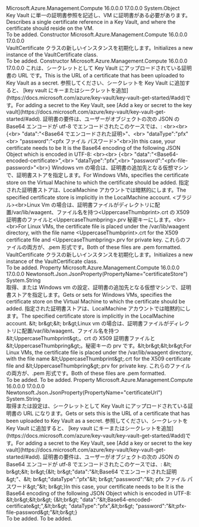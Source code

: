 <Type Name="VaultCertificate" FullName="Microsoft.Azure.Management.Compute.Models.VaultCertificate">
  <TypeSignature Language="C#" Value="public class VaultCertificate" />
  <TypeSignature Language="ILAsm" Value=".class public auto ansi beforefieldinit VaultCertificate extends System.Object" />
  <TypeSignature Language="DocId" Value="T:Microsoft.Azure.Management.Compute.Models.VaultCertificate" />
  <TypeSignature Language="VB.NET" Value="Public Class VaultCertificate" />
  <TypeSignature Language="F#" Value="type VaultCertificate = class" />
  <AssemblyInfo>
    <AssemblyName>Microsoft.Azure.Management.Compute</AssemblyName>
    <AssemblyVersion>16.0.0.0</AssemblyVersion>
    <AssemblyVersion>17.0.0.0</AssemblyVersion>
  </AssemblyInfo>
  <Base>
    <BaseTypeName>System.Object</BaseTypeName>
  </Base>
  <Interfaces />
  <Docs>
    <summary>
            <span data-ttu-id="56440-101">Key Vault に単一の証明書参照を記述し、VM に証明書がある必要があります。</span><span class="sxs-lookup"><span data-stu-id="56440-101">Describes a single certificate reference in a Key Vault, and where the certificate should reside on the VM.</span></span>
            </summary>
    <remarks>To be added.</remarks>
  </Docs>
  <Members>
    <Member MemberName=".ctor">
      <MemberSignature Language="C#" Value="public VaultCertificate ();" />
      <MemberSignature Language="ILAsm" Value=".method public hidebysig specialname rtspecialname instance void .ctor() cil managed" />
      <MemberSignature Language="DocId" Value="M:Microsoft.Azure.Management.Compute.Models.VaultCertificate.#ctor" />
      <MemberSignature Language="VB.NET" Value="Public Sub New ()" />
      <MemberType>Constructor</MemberType>
      <AssemblyInfo>
        <AssemblyName>Microsoft.Azure.Management.Compute</AssemblyName>
        <AssemblyVersion>16.0.0.0</AssemblyVersion>
        <AssemblyVersion>17.0.0.0</AssemblyVersion>
      </AssemblyInfo>
      <Parameters />
      <Docs>
        <summary>
            <span data-ttu-id="56440-102">VaultCertificate クラスの新しいインスタンスを初期化します。</span><span class="sxs-lookup"><span data-stu-id="56440-102">Initializes a new instance of the VaultCertificate class.</span></span>
            </summary>
        <remarks>To be added.</remarks>
      </Docs>
    </Member>
    <Member MemberName=".ctor">
      <MemberSignature Language="C#" Value="public VaultCertificate (string certificateUrl = null, string certificateStore = null);" />
      <MemberSignature Language="ILAsm" Value=".method public hidebysig specialname rtspecialname instance void .ctor(string certificateUrl, string certificateStore) cil managed" />
      <MemberSignature Language="DocId" Value="M:Microsoft.Azure.Management.Compute.Models.VaultCertificate.#ctor(System.String,System.String)" />
      <MemberSignature Language="VB.NET" Value="Public Sub New (Optional certificateUrl As String = null, Optional certificateStore As String = null)" />
      <MemberSignature Language="F#" Value="new Microsoft.Azure.Management.Compute.Models.VaultCertificate : string * string -&gt; Microsoft.Azure.Management.Compute.Models.VaultCertificate" Usage="new Microsoft.Azure.Management.Compute.Models.VaultCertificate (certificateUrl, certificateStore)" />
      <MemberType>Constructor</MemberType>
      <AssemblyInfo>
        <AssemblyName>Microsoft.Azure.Management.Compute</AssemblyName>
        <AssemblyVersion>16.0.0.0</AssemblyVersion>
        <AssemblyVersion>17.0.0.0</AssemblyVersion>
      </AssemblyInfo>
      <Parameters>
        <Parameter Name="certificateUrl" Type="System.String" />
        <Parameter Name="certificateStore" Type="System.String" />
      </Parameters>
      <Docs>
        <param name="certificateUrl"><span data-ttu-id="56440-103">これは、シークレットとして Key Vault にアップロードされている証明書の URL です。</span><span class="sxs-lookup"><span data-stu-id="56440-103">This is the URL of a certificate that has been uploaded to Key Vault as a secret.</span></span> <span data-ttu-id="56440-104">参照してください、シークレットを Key Vault に追加すると、 [key vault にキーまたはシークレットを追加](https://docs.microsoft.com/azure/key-vault/key-vault-get-started/#add)です。</span><span class="sxs-lookup"><span data-stu-id="56440-104">For adding a secret to the Key Vault, see [Add a key or secret to the key vault](https://docs.microsoft.com/azure/key-vault/key-vault-get-started/#add).</span></span>
            <span data-ttu-id="56440-105">証明書の要件は、ユーザーがオブジェクトの次の JSON の Base64 エンコードが utf-8 でエンコードされたこのケースでは、: &lt;br&gt;&lt;br&gt; {&lt;br&gt; "data":"&lt;Base64 でエンコードされた証明&gt;"、&lt;br&gt; "dataType":"pfx"&lt;br&gt; "password":"&lt;pfx ファイル パスワード&gt;"&lt;br&gt;}</span><span class="sxs-lookup"><span data-stu-id="56440-105">In this case, your certificate needs to be It is the Base64 encoding of the following JSON Object which is encoded in UTF-8: &lt;br&gt;&lt;br&gt; {&lt;br&gt; "data":"&lt;Base64-encoded-certificate&gt;",&lt;br&gt; "dataType":"pfx",&lt;br&gt; "password":"&lt;pfx-file-password&gt;"&lt;br&gt;}</span></span></param>
        <param name="certificateStore"><span data-ttu-id="56440-106">Windows vm の場合は、証明書の追加先となる仮想マシンで、証明書ストアを指定します。</span><span class="sxs-lookup"><span data-stu-id="56440-106">For Windows VMs, specifies the certificate store on the Virtual Machine to which the certificate should be added.</span></span> <span data-ttu-id="56440-107">指定された証明書ストアは、LocalMachine アカウントでは暗黙的にします。</span><span class="sxs-lookup"><span data-stu-id="56440-107">The specified certificate store is implicitly in the LocalMachine account.</span></span> <span data-ttu-id="56440-108">&lt;ブラジル&gt;&lt;br&gt;Linux Vm の場合は、証明書ファイルがディレクトリに配置/var/lib/waagent、ファイル名を持つ&lt;UppercaseThumbprint&gt;.crt の X509 証明書のファイルと&lt;UppercaseThumbpring&gt;.prv 秘密キーにします。</span><span class="sxs-lookup"><span data-stu-id="56440-108">&lt;br&gt;&lt;br&gt;For Linux VMs, the certificate file is placed under the /var/lib/waagent directory, with the file name &lt;UppercaseThumbprint&gt;.crt for the X509 certificate file and &lt;UppercaseThumbpring&gt;.prv for private key.</span></span> <span data-ttu-id="56440-109">これらのファイルの両方が、.pem 形式です。</span><span class="sxs-lookup"><span data-stu-id="56440-109">Both of these files are .pem formatted.</span></span></param>
        <summary>
            <span data-ttu-id="56440-110">VaultCertificate クラスの新しいインスタンスを初期化します。</span><span class="sxs-lookup"><span data-stu-id="56440-110">Initializes a new instance of the VaultCertificate class.</span></span>
            </summary>
        <remarks>To be added.</remarks>
      </Docs>
    </Member>
    <Member MemberName="CertificateStore">
      <MemberSignature Language="C#" Value="public string CertificateStore { get; set; }" />
      <MemberSignature Language="ILAsm" Value=".property instance string CertificateStore" />
      <MemberSignature Language="DocId" Value="P:Microsoft.Azure.Management.Compute.Models.VaultCertificate.CertificateStore" />
      <MemberSignature Language="VB.NET" Value="Public Property CertificateStore As String" />
      <MemberSignature Language="F#" Value="member this.CertificateStore : string with get, set" Usage="Microsoft.Azure.Management.Compute.Models.VaultCertificate.CertificateStore" />
      <MemberType>Property</MemberType>
      <AssemblyInfo>
        <AssemblyName>Microsoft.Azure.Management.Compute</AssemblyName>
        <AssemblyVersion>16.0.0.0</AssemblyVersion>
        <AssemblyVersion>17.0.0.0</AssemblyVersion>
      </AssemblyInfo>
      <Attributes>
        <Attribute>
          <AttributeName>Newtonsoft.Json.JsonProperty(PropertyName="certificateStore")</AttributeName>
        </Attribute>
      </Attributes>
      <ReturnValue>
        <ReturnType>System.String</ReturnType>
      </ReturnValue>
      <Docs>
        <summary>
            <span data-ttu-id="56440-111">取得、または Windows vm の設定、証明書の追加先となる仮想マシンで、証明書ストアを指定します。</span><span class="sxs-lookup"><span data-stu-id="56440-111">Gets or sets for Windows VMs, specifies the certificate store on the Virtual Machine to which the certificate should be added.</span></span> <span data-ttu-id="56440-112">指定された証明書ストアは、LocalMachine アカウントでは暗黙的にします。</span><span class="sxs-lookup"><span data-stu-id="56440-112">The specified certificate store is implicitly in the LocalMachine account.</span></span> <span data-ttu-id="56440-113">&amp;lt; br&amp;gt;&amp;lt; br&amp;gt;Linux vm の場合は、証明書ファイルがディレクトリに配置/var/lib/waagent、ファイル名を持つ&amp;lt;UppercaseThumbprint&amp;gt;。crt の X509 証明書ファイルと&amp;lt;UppercaseThumbpring&amp;gt;。秘密キーの prv です。</span><span class="sxs-lookup"><span data-stu-id="56440-113">&amp;lt;br&amp;gt;&amp;lt;br&amp;gt;For Linux VMs, the certificate file is placed under the /var/lib/waagent directory, with the file name &amp;lt;UppercaseThumbprint&amp;gt;.crt for the X509 certificate file and &amp;lt;UppercaseThumbpring&amp;gt;.prv for private key.</span></span> <span data-ttu-id="56440-114">これらのファイルの両方が、.pem 形式です。</span><span class="sxs-lookup"><span data-stu-id="56440-114">Both of these files are .pem formatted.</span></span>
            </summary>
        <value>To be added.</value>
        <remarks>To be added.</remarks>
      </Docs>
    </Member>
    <Member MemberName="CertificateUrl">
      <MemberSignature Language="C#" Value="public string CertificateUrl { get; set; }" />
      <MemberSignature Language="ILAsm" Value=".property instance string CertificateUrl" />
      <MemberSignature Language="DocId" Value="P:Microsoft.Azure.Management.Compute.Models.VaultCertificate.CertificateUrl" />
      <MemberSignature Language="VB.NET" Value="Public Property CertificateUrl As String" />
      <MemberSignature Language="F#" Value="member this.CertificateUrl : string with get, set" Usage="Microsoft.Azure.Management.Compute.Models.VaultCertificate.CertificateUrl" />
      <MemberType>Property</MemberType>
      <AssemblyInfo>
        <AssemblyName>Microsoft.Azure.Management.Compute</AssemblyName>
        <AssemblyVersion>16.0.0.0</AssemblyVersion>
        <AssemblyVersion>17.0.0.0</AssemblyVersion>
      </AssemblyInfo>
      <Attributes>
        <Attribute>
          <AttributeName>Newtonsoft.Json.JsonProperty(PropertyName="certificateUrl")</AttributeName>
        </Attribute>
      </Attributes>
      <ReturnValue>
        <ReturnType>System.String</ReturnType>
      </ReturnValue>
      <Docs>
        <summary>
            <span data-ttu-id="56440-115">取得または設定は、シークレットとして Key Vault にアップロードされている証明書の URL になります。</span><span class="sxs-lookup"><span data-stu-id="56440-115">Gets or sets this is the URL of a certificate that has been uploaded to Key Vault as a secret.</span></span> <span data-ttu-id="56440-116">参照してください、シークレットを Key Vault に追加すると、 [key vault にキーまたはシークレットを追加](https://docs.microsoft.com/azure/key-vault/key-vault-get-started/#add)です。</span><span class="sxs-lookup"><span data-stu-id="56440-116">For adding a secret to the Key Vault, see [Add a key or secret to the key vault](https://docs.microsoft.com/azure/key-vault/key-vault-get-started/#add).</span></span>
            <span data-ttu-id="56440-117">証明書の要件は、ユーザーがオブジェクトの次の JSON の Base64 エンコードが utf-8 でエンコードされたこのケースでは、: &amp;lt; br&amp;gt;&amp;lt; br&amp;gt;{&amp;lt; br&amp;gt;"data":"&amp;lt;Base64 でエンコードされた証明&amp;gt;"、&amp;lt; br&amp;gt;"dataType":"pfx"&amp;lt; br&amp;gt;"password":"&amp;lt; pfx ファイル パスワード&amp;gt;"&amp;lt; br&amp;gt;}</span><span class="sxs-lookup"><span data-stu-id="56440-117">In this case, your certificate needs to be It is the Base64 encoding of the following JSON Object which is encoded in UTF-8: &amp;lt;br&amp;gt;&amp;lt;br&amp;gt; {&amp;lt;br&amp;gt; "data":"&amp;lt;Base64-encoded-certificate&amp;gt;",&amp;lt;br&amp;gt; "dataType":"pfx",&amp;lt;br&amp;gt; "password":"&amp;lt;pfx-file-password&amp;gt;"&amp;lt;br&amp;gt;}</span></span>
            </summary>
        <value>To be added.</value>
        <remarks>To be added.</remarks>
      </Docs>
    </Member>
  </Members>
</Type>